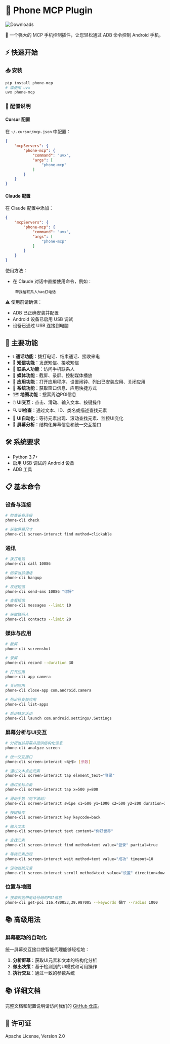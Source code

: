 # 📱 Phone MCP Plugin
![Downloads](https://pepy.tech/badge/your-package-name)

🌟 一个强大的 MCP 手机控制插件，让您轻松通过 ADB 命令控制 Android 手机。

## ⚡ 快速开始

### 📥 安装
```bash
pip install phone-mcp
# 或使用 uvx
uvx phone-mcp
```

### 🔧 配置说明

#### Cursor 配置
在 `~/.cursor/mcp.json` 中配置：
```json
{
    "mcpServers": {
        "phone-mcp": {
            "command": "uvx",
            "args": [
                "phone-mcp"
            ]
        }
    }
}
```

#### Claude 配置
在 Claude 配置中添加：
```json
{
    "mcpServers": {
        "phone-mcp": {
            "command": "uvx",
            "args": [                
                "phone-mcp"
            ]
        }
    }
}
```

使用方法：
- 在 Claude 对话中直接使用命令，例如：
  ```
   帮我给联系人hao打电话
  ```

⚠️ 使用前请确保：
- ADB 已正确安装并配置
- Android 设备已启用 USB 调试
- 设备已通过 USB 连接到电脑

## 🎯 主要功能

- 📞 **通话功能**：拨打电话、结束通话、接收来电
- 💬 **短信功能**：发送短信、接收短信
- 👥 **联系人功能**：访问手机联系人
- 📸 **媒体功能**：截屏、录屏、控制媒体播放
- 📱 **应用功能**：打开应用程序、设置闹钟、列出已安装应用、关闭应用
- 🔧 **系统功能**：获取窗口信息、应用快捷方式
- 🗺️ **地图功能**：搜索周边POI信息
- 🖱️ **UI交互**：点击、滑动、输入文本、按键操作
- 🔍 **UI检查**：通过文本、ID、类名或描述查找元素
- 🤖 **UI自动化**：等待元素出现、滚动查找元素、监控UI变化
- 🧠 **屏幕分析**：结构化屏幕信息和统一交互接口

## 🛠️ 系统要求

- Python 3.7+
- 启用 USB 调试的 Android 设备
- ADB 工具

## 📋 基本命令

### 设备与连接
```bash
# 检查设备连接
phone-cli check

# 获取屏幕尺寸
phone-cli screen-interact find method=clickable
```

### 通讯
```bash
# 拨打电话
phone-cli call 10086

# 结束当前通话
phone-cli hangup

# 发送短信
phone-cli send-sms 10086 "你好"

# 查看短信
phone-cli messages --limit 10

# 获取联系人
phone-cli contacts --limit 20
```

### 媒体与应用
```bash
# 截屏
phone-cli screenshot

# 录屏
phone-cli record --duration 30

# 打开应用
phone-cli app camera

# 关闭应用
phone-cli close-app com.android.camera

# 列出已安装应用
phone-cli list-apps

# 启动特定活动
phone-cli launch com.android.settings/.Settings
```

### 屏幕分析与UI交互
```bash
# 分析当前屏幕并提供结构化信息
phone-cli analyze-screen

# 统一交互接口
phone-cli screen-interact <动作> [参数]

# 通过文本点击元素
phone-cli screen-interact tap element_text="登录"

# 通过坐标点击
phone-cli screen-interact tap x=500 y=800

# 滑动手势（向下滚动）
phone-cli screen-interact swipe x1=500 y1=1000 x2=500 y2=200 duration=300

# 按键操作
phone-cli screen-interact key keycode=back

# 输入文本
phone-cli screen-interact text content="你好世界"

# 查找元素
phone-cli screen-interact find method=text value="登录" partial=true

# 等待元素出现
phone-cli screen-interact wait method=text value="成功" timeout=10

# 滚动查找元素
phone-cli screen-interact scroll method=text value="设置" direction=down max_swipes=5
```

### 位置与地图
```bash
# 搜索周边带电话号码的POI信息
phone-cli get-poi 116.480053,39.987005 --keywords 餐厅 --radius 1000
```

## 📚 高级用法

### 屏幕驱动的自动化

统一屏幕交互接口使智能代理能够轻松地：

1. **分析屏幕**：获取UI元素和文本的结构化分析
2. **做出决策**：基于检测到的UI模式和可用操作
3. **执行交互**：通过一致的参数系统


## 📚 详细文档

完整文档和配置说明请访问我们的 [GitHub 仓库](https://github.com/hao-cyber/phone-mcp)。

## 📄 许可证

Apache License, Version 2.0